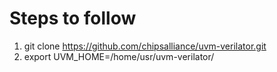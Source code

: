 # Steps to follow

1. git clone https://github.com/chipsalliance/uvm-verilator.git
2. export UVM_HOME=/home/usr/uvm-verilator/
